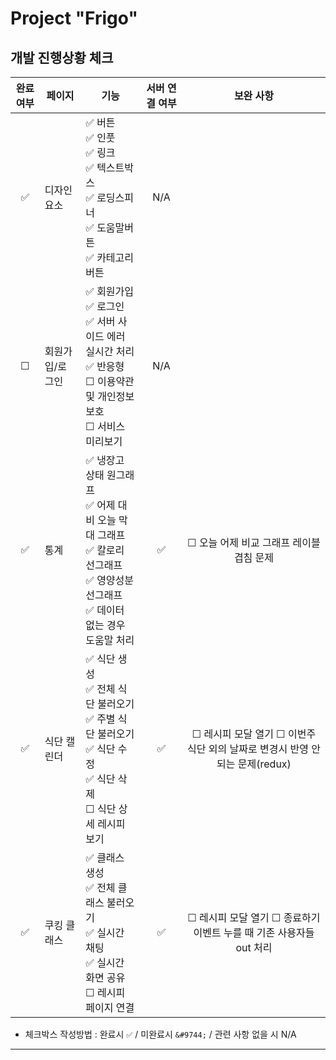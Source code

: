 # Project "Frigo"

## 개발 진행상황 체크

| 완료 여부 | 페이지          | 기능                                                                                                                                                               | 서버 연결 여부 |                                        보완 사항                                        |
| :-------: | --------------- | ------------------------------------------------------------------------------------------------------------------------------------------------------------------ | :------------: | :-------------------------------------------------------------------------------------: |
|    ✅     | 디자인 요소     | ✅ 버튼 <br /> ✅ 인풋 <br /> ✅ 링크 <br /> ✅ 텍스트박스 <br /> ✅ 로딩스피너 <br /> ✅ 도움말버튼 <br /> ✅ 카테고리 버튼 <br />                                |      N/A       |
|  &#9744;  | 회원가입/로그인 | ✅ 회원가입 <br /> ✅ 로그인 <br /> ✅ 서버 사이드 에러 실시간 처리 <br /> ✅ 반응형 <br /> &#9744; 이용약관 및 개인정보보호 <br /> &#9744; 서비스 미리보기 <br /> |      N/A       |
|    ✅     | 통계            | ✅ 냉장고 상태 원그래프 <br /> ✅ 어제 대비 오늘 막대 그래프 <br /> ✅ 칼로리 선그래프 <br /> ✅ 영양성분 선그래프 <br /> ✅ 데이터 없는 경우 도움말 처리 <br />   |       ✅       |                     &#9744; 오늘 어제 비교 그래프 레이블 겹침 문제                      |
|    ✅     | 식단 캘린더     | ✅ 식단 생성 <br /> ✅ 전체 식단 불러오기 <br /> ✅ 주별 식단 불러오기 <br /> ✅ 식단 수정 <br /> ✅ 식단 삭제 <br /> &#9744; 식단 상세 레시피 보기 <br />         |       ✅       | &#9744; 레시피 모달 열기 &#9744; 이번주 식단 외의 날짜로 변경시 반영 안되는 문제(redux) |
|    ✅     | 쿠킹 클래스     | ✅ 클래스 생성 <br /> ✅ 전체 클래스 불러오기 <br /> ✅ 실시간 채팅 <br /> ✅ 실시간 화면 공유 <br /> &#9744; 레시피 페이지 연결 <br />                            |       ✅       |     &#9744; 레시피 모달 열기 &#9744; 종료하기 이벤트 누를 때 기존 사용자들 out 처리     |

- 체크박스 작성방법 : 완료시 `✅` / 미완료시 `&#9744;` / 관련 사항 없을 시 N/A

---
